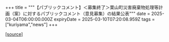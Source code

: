 +++
title = """【パブリックコメント】＜募集終了＞栗山町災害廃棄物処理等計画（案）に対するパブリックコメント（意見募集）の結果公表"""
date = 2025-03-04T06:00:00.000Z
expiryDate = 2025-03-10T07:20:08.959Z
tags = ["kuriyama","news"]
+++


[[source]](https://www.town.kuriyama.hokkaido.jp/soshiki/45/30523.html)

